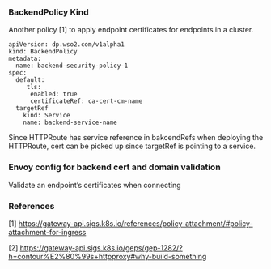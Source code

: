 ### BackendPolicy Kind

Another policy [1] to apply endpoint certificates for endpoints in a cluster. 

```
apiVersion: dp.wso2.com/v1alpha1
kind: BackendPolicy
metadata:
  name: backend-security-policy-1
spec:
  default:
     tls: 
      enabled: true
      certificateRef: ca-cert-cm-name
  targetRef
    kind: Service
    name: backend-service-name
```

Since HTTPRoute has service reference in bakcendRefs when deploying the HTTPRoute, cert can be picked up since targetRef is pointing to a service.

### Envoy config for backend cert and domain validation

Validate an endpoint’s certificates when connecting

### References
[1] https://gateway-api.sigs.k8s.io/references/policy-attachment/#policy-attachment-for-ingress 

[2] https://gateway-api.sigs.k8s.io/geps/gep-1282/?h=contour%E2%80%99s+httpproxy#why-build-something
